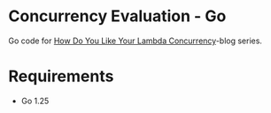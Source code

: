 # Concurrency Evaluation - Go
Go code for [How Do You Like Your Lambda Concurrency](https://ville-karkkainen.medium.com/how-do-you-like-your-aws-lambda-concurrency-part-1-introduction-7a3f7ecfe4b5)-blog series.

# Requirements
* Go 1.25